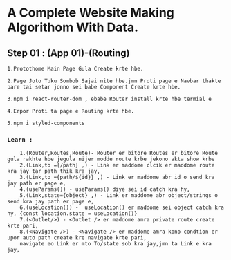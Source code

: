 # A Complete Website Making Algorithom With Data.

## Step 01 : (App 01)-(Routing)

    1.Protothome Main Page Gula Create krte hbe.

    2.Page Joto Tuku Sombob Sajai nite hbe.jmn Proti page e Navbar thakte pare tai setar jonno sei babe Component Create krte hbe.

    3.npm i react-router-dom , ebabe Router install krte hbe termial e

    4.Erpor Proti ta page e Routing krte hbe.

    5.npm i styled-components

### `Learn :`

        1.(Router,Routes,Route)- Router er bitore Routes er bitore Route gula rakhte hbe jegula nijer modde route krbe jekono akta show krbe
        2.(Link,to ={/path} ,) - Link er maddome clcik er maddome route kra jay tar path thik kra jay,
        3.(Link,to ={path/${id}} ,) - Link er maddome abr id o send kra jay path er page e,
        4.(useParams()) - useParams() diye sei id catch kra hy,
        5.(Link,state={object} ,) - Link er maddome abr object/strings o send kra jay path er page e,
        6.(useLocation()) -  useLocation() er maddome sei object catch kra hy, {const location.state = useLocation()}
        7.(<Outlet/>) - <Outlet /> er maddome amra private route create krte pari,
        8.(<Navigate />) - <Navigate /> er maddome amra kono condtion er upor auto path create kre navigate krte pari,
        navigate eo Link er mto To/state sob kra jay,jmn ta Link e kra jay,
